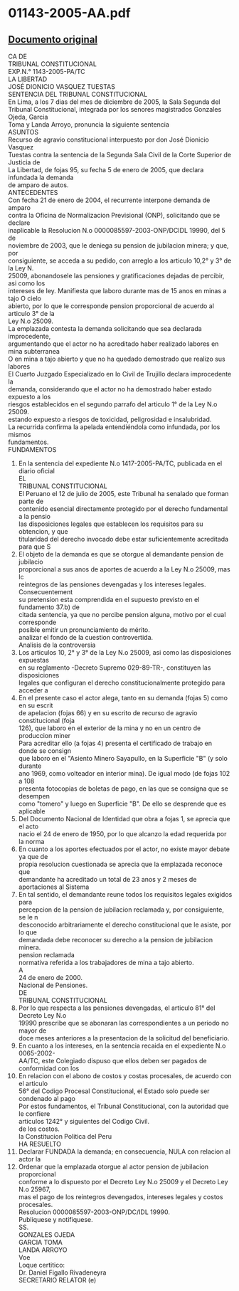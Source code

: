 
01143-2005-AA.pdf
=================
  
[Documento original](https://tc.gob.pe/jurisprudencia/2006/01143-2005-AA.pdf)  
---  
CA DE  
TRIBUNAL CONSTITUCIONAL  
EXP.N.° 1143-2005-PA/TC  
LA LIBERTAD  
JOSÉ DIONICIO VASQUEZ TUESTAS  
SENTENCIA DEL TRIBUNAL CONSTITUCIONAL  
En Lima, a los 7 dias del mes de diciembre de 2005, la Sala Segunda del  
Tribunal Constitucional, integrada por los senores magistrados Gonzales Ojeda, Garcia  
Toma y Landa Arroyo, pronuncia la siguiente sentencia  
ASUNTOS  
Recurso de agravio constitucional interpuesto por don José Dionicio Vasquez  
Tuestas contra la sentencia de la Segunda Sala Civil de la Corte Superior de Justicia de  
La Libertad, de fojas 95, su fecha 5 de enero de 2005, que declara infundada la demanda  
de amparo de autos.  
ANTECEDENTES  
Con fecha 21 de enero de 2004, el recurrente interpone demanda de amparo  
contra la Oficina de Normalizacion Previsional (ONP), solicitando que se declare  
inaplicable la Resolucion N.o 0000085597-2003-ONP/DCIDL 19990, del 5 de  
noviembre de 2003, que le deniega su pension de jubilacion minera; y que, por  
consiguiente, se acceda a su pedido, con arreglo a los articulo 10,2° y 3° de la Ley N.  
25009, abonandosele las pensiones y gratificaciones dejadas de percibir, asi como los  
intereses de ley. Manifiesta que laboro durante mas de 15 anos en minas a tajo O cielo  
abierto, por lo que le corresponde pension proporcional de acuerdo al articulo 3° de la  
Ley N.o 25009.  
La emplazada contesta la demanda solicitando que sea declarada improcedente,  
argumentando que el actor no ha acreditado haber realizado labores en mina subterranea  
O en mina a tajo abierto y que no ha quedado demostrado que realizo sus labores  
El Cuarto Juzgado Especializado en lo Civil de Trujillo declara improcedente la  
demanda, considerando que el actor no ha demostrado haber estado expuesto a los  
riesgos establecidos en el segundo parrafo del articulo 1° de la Ley N.o 25009.  
estando expuesto a riesgos de toxicidad, peligrosidad e insalubridad.  
La recurrida confirma la apelada entendiéndola como infundada, por los mismos  
fundamentos.  
FUNDAMENTOS  
1. En la sentencia del expediente N.o 1417-2005-PA/TC, publicada en el diario oficial  
EL  
TRIBUNAL CONSTITUCIONAL  
El Peruano el 12 de julio de 2005, este Tribunal ha senalado que forman parte de  
contenido esencial directamente protegido por el derecho fundamental a la pensio  
las disposiciones legales que establecen los requisitos para su obtencion, y que  
titularidad del derecho invocado debe estar suficientemente acreditada para que S  
2. El objeto de la demanda es que se otorgue al demandante pension de jubilacio  
proporcional a sus anos de aportes de acuerdo a la Ley N.o 25009, mas lc  
reintegros de las pensiones devengadas y los intereses legales. Consecuentement  
su pretension esta comprendida en el supuesto previsto en el fundamento 37.b) de  
citada sentencia, ya que no percibe pension alguna, motivo por el cual corresponde  
posible emitir un pronunciamiento de mérito.  
analizar el fondo de la cuestion controvertida.  
Analisis de la controversia  
3. Los articulos 10, 2° y 3° de la Ley N.o 25009, asi como las disposiciones expuestas  
en su reglamento -Decreto Supremo 029-89-TR-, constituyen las disposiciones  
legales que configuran el derecho constitucionalmente protegido para acceder a  
4. En el presente caso el actor alega, tanto en su demanda (fojas 5) como en su escrit  
de apelacion (fojas 66) y en su escrito de recurso de agravio constitucional (foja  
126), que laboro en el exterior de la mina y no en un centro de produccion miner  
Para acreditar ello (a fojas 4) presenta el certificado de trabajo en donde se consign  
que laboro en el "Asiento Minero Sayapullo, en la Superficie "B" (y solo durante  
ano 1969, como volteador en interior mina). De igual modo (de fojas 102 a 108  
presenta fotocopias de boletas de pago, en las que se consigna que se desempen  
como "tomero" y luego en Superficie "B". De ello se desprende que es aplicable  
5. Del Documento Nacional de Identidad que obra a fojas 1, se aprecia que el acto  
nacio el 24 de enero de 1950, por lo que alcanzo la edad requerida por la norma  
6. En cuanto a los aportes efectuados por el actor, no existe mayor debate ya que de  
propia resolucion cuestionada se aprecia que la emplazada reconoce que  
demandante ha acreditado un total de 23 anos y 2 meses de aportaciones al Sistema  
7. En tal sentido, el demandante reune todos los requisitos legales exigidos para  
percepcion de la pension de jubilacion reclamada y, por consiguiente, se le n  
desconocido arbitrariamente el derecho constitucional que le asiste, por lo que  
demandada debe reconocer su derecho a la pension de jubilacion minera.  
pension reclamada  
normativa referida a los trabajadores de mina a tajo abierto.  
A  
24 de enero de 2000.  
Nacional de Pensiones.  
DE  
TRIBUNAL CONSTITUCIONAL  
8. Por lo que respecta a las pensiones devengadas, el articulo 81° del Decreto Ley N.o  
19990 prescribe que se abonaran las correspondientes a un periodo no mayor de  
doce meses anteriores a la presentacion de la solicitud del beneficiario.  
9. En cuanto a los intereses, en la sentencia recaida en el expediente N.o 0065-2002-  
AA/TC, este Colegiado dispuso que ellos deben ser pagados de conformidad con los  
10. En relacion con el abono de costos y costas procesales, de acuerdo con el articulo  
56° del Codigo Procesal Constitucional, el Estado solo puede ser condenado al pago  
Por estos fundamentos, el Tribunal Constitucional, con la autoridad que le confiere  
articulos 1242° y siguientes del Codigo Civil.  
de los costos.  
la Constitucion Politica del Peru  
HA RESUELTO  
1. Declarar FUNDADA la demanda; en consecuencia, NULA con relacion al actor la  
2. Ordenar que la emplazada otorgue al actor pension de jubilacion proporcional  
conforme a lo dispuesto por el Decreto Ley N.o 25009 y el Decreto Ley N.o 25967,  
mas el pago de los reintegros devengados, intereses legales y costos procesales.  
Resolucion 0000085597-2003-ONP/DC/IDL 19990.  
Publiquese y notifiquese.  
SS.  
GONZALES OJEDA  
GARCIA TOMA  
LANDA ARROYO  
Voe  
Loque certitico:  
Dr. Daniel Figallo Rivadeneyra  
SECRETARIO RELATOR (e)